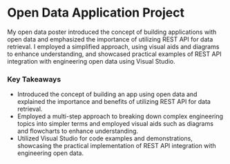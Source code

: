# Open Data Application Project
My open data poster introduced the concept of building applications with open data and emphasized the importance of utilizing REST API for data retrieval. I employed a simplified approach, using visual aids and diagrams to enhance understanding, and showcased practical examples of REST API integration with engineering open data using Visual Studio.

### Key Takeaways
+ Introduced the concept of building an app using open data and explained the importance and benefits of utilizing REST API for data retrieval.
+ Employed a multi-step approach to breaking down complex engineering topics into simpler terms and employed visual aids such as diagrams and flowcharts to enhance understanding.
+ Utilized Visual Studio for code examples and demonstrations, showcasing the practical implementation of REST API integration with engineering open data.
